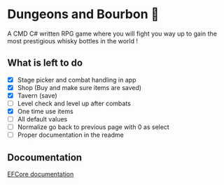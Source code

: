 ﻿# Dungeons and Bourbon 🏰

A CMD C# written RPG game where you will fight you way up to gain the most prestigious whisky bottles in the world !

## What is left to do

- [x] Stage picker and combat handling in app
- [x] Shop (Buy and make sure items are saved)
- [x] Tavern (save)
- [ ] Level check and level up after combats
- [x] One time use items
- [ ] All default values
- [ ] Normalize go back to previous page with 0 as select
- [ ] Proper documentation in the readme

## Docoumentation

[EFCore documentation](https://learn.microsoft.com/en-us/ef/core/get-started/overview/first-app?tabs=netcore-cli)
